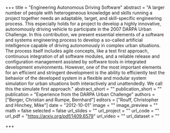 +++
title = "Engineering Autonomous Driving Software"
abstract = "A larger number of people with heterogeneous knowledge and skills running a project together needs an adaptable, target, and skill-specific engineering process. This especially holds for a project to develop a highly innovative, autonomously driving vehicle to participate in the 2007 DARPA Urban Challenge. In this contribution, we present essential elements of a software and systems engineering process to develop a so-called artificial intelligence capable of driving autonomously in complex urban situations. The process itself includes agile concepts, like a test first approach, continuous integration of all software modules, and a reliable release and configuration management assisted by software tools in integrated development environments. However, one of the most important elements for an efficient and stringent development is the ability to efficiently test the behavior of the developed system in a flexible and modular system simulation for urban situations both interactively and unattendedly. We call this the simulate first approach."
abstract_short = ""
publication_short = ""
publication = "Experience from the DARPA Urban Challenge"
authors = ["Berger, Christian and Rumpe, Bernhard"]
editors = ["Rouff, Christopher and Hinchey, Mike"]
date = "2012-10-01"
image = ""
image_preview = ""
math = false
selected = false
url_slides = ""
url_project = ""
url_code = ""
url_pdf = "https://arxiv.org/pdf/1409.6579"
url_video = ""
url_dataset = ""

+++
